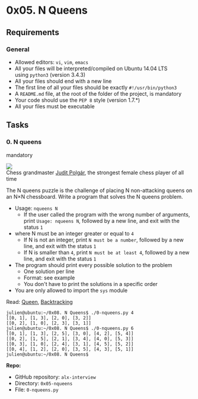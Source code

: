 0x05. N Queens
==============

Requirements
------------

### General

- Allowed editors: `vi`, `vim`, `emacs`
- All your files will be interpreted/compiled on Ubuntu 14.04 LTS using `python3` (version 3.4.3)
- All your files should end with a new line
- The first line of all your files should be exactly `#!/usr/bin/python3`
- A `README.md` file, at the root of the folder of the project, is mandatory
- Your code should use the `PEP 8` style (version 1.7.*)
- All your files must be executable

Tasks
-----

### 0\. N queens

mandatory

![](http://www.crestbook.com/files/Judit-photo1_602x433.jpg)\
Chess grandmaster [Judit Polgár](https://alx-intranet.hbtn.io/rltoken/fZ1ecpPEmVL9nvkBn8WQGg "Judit Polgár"), the strongest female chess player of all time

The N queens puzzle is the challenge of placing N non-attacking queens on an N×N chessboard. Write a program that solves the N queens problem.

- Usage: `nqueens N`
  - If the user called the program with the wrong number of arguments, print `Usage: nqueens N`, followed by a new line, and exit with the status `1`
- where N must be an integer greater or equal to `4`
  - If N is not an integer, print `N must be a number`, followed by a new line, and exit with the status `1`
  - If N is smaller than `4`, print `N must be at least 4`, followed by a new line, and exit with the status `1`
- The program should print every possible solution to the problem
  - One solution per line
  - Format: see example
  - You don't have to print the solutions in a specific order
- You are only allowed to import the `sys` module

Read: [Queen](https://alx-intranet.hbtn.io/rltoken/ghWqI1wvx6g-Ul7nrufMKA "Queen"), [Backtracking](https://alx-intranet.hbtn.io/rltoken/-hgZbgRFkwmxaKnLnCIuEQ "Backtracking")

```
julien@ubuntu:~/0x08. N Queens$ ./0-nqueens.py 4
[[0, 1], [1, 3], [2, 0], [3, 2]]
[[0, 2], [1, 0], [2, 3], [3, 1]]
julien@ubuntu:~/0x08. N Queens$ ./0-nqueens.py 6
[[0, 1], [1, 3], [2, 5], [3, 0], [4, 2], [5, 4]]
[[0, 2], [1, 5], [2, 1], [3, 4], [4, 0], [5, 3]]
[[0, 3], [1, 0], [2, 4], [3, 1], [4, 5], [5, 2]]
[[0, 4], [1, 2], [2, 0], [3, 5], [4, 3], [5, 1]]
julien@ubuntu:~/0x08. N Queens$

```

**Repo:**

- GitHub repository: `alx-interview`
- Directory: `0x05-nqueens`
- File: `0-nqueens.py`


